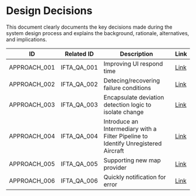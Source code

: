 # Design Decisions

This document clearly documents the key decisions made during the system design process and explains the background, rationale, alternatives, and implications.

| ID           | Related ID  | Description                                                  | Link                              |
| ------------ | ----------- | ------------------------------------------------------------ | --------------------------------- |
| APPROACH_001 | IFTA_QA_001 | Improving UI respond time                                    | [Link](./approachs/approach01.md) |
| APPROACH_002 | IFTA_QA_002 | Detecing/recovering failure conditions                       | [Link](./approachs/approach02.md) |
| APPROACH_003 | IFTA_QA_003 | Encapsulate deviation detection logic to isolate change      | [Link](./approachs/approach03.md) |
| APPROACH_004 | IFTA_QA_004 | Introduce an Intermediary with a Filter Pipeline to Identify Unregistered Aircraft | [Link](./approachs/approach04.md) |
| APPROACH_005 | IFTA_QA_005 | Supporting new map provider                                  | [Link](./approachs/approach05.md) |
| APPROACH_006 | IFTA_QA_006 | Quickly notification for error                               | [Link](./approachs/approach07.md) |
